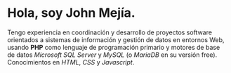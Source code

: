 # Hola, soy John Mejía.

Tengo experiencia en coordinación y desarrollo de proyectos software orientados a sistemas de información y gestión de datos en entornos Web, usando **PHP** como lenguaje de programación primario y motores de base de datos *Microsoft SQL Server* y *MySQL* (o *MariaDB* en su versión free). Conocimientos en *HTML*, *CSS* y *Javascript*.
